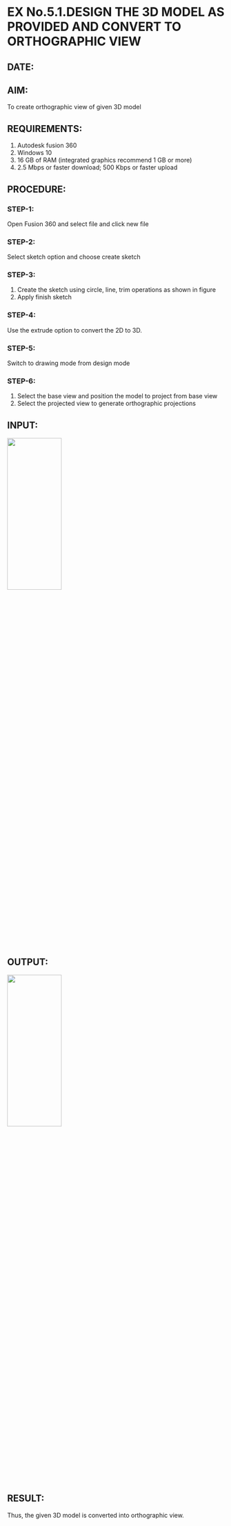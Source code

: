 # EX No.5.1.DESIGN THE 3D MODEL AS PROVIDED AND CONVERT TO ORTHOGRAPHIC VIEW
## DATE:

## AIM: 
To create orthographic view of given 3D model

## REQUIREMENTS: 
1. Autodesk fusion 360
2. Windows 10
3. 16 GB of RAM (integrated graphics recommend 1 GB or more)
4. 2.5 Mbps or faster download; 500 Kbps or faster upload 

## PROCEDURE:

### STEP-1:
Open Fusion 360 and select file and click new file

### STEP-2:
Select sketch option and choose create sketch

### STEP-3: 
1. Create the sketch using circle, line, trim operations as shown in figure
2. Apply finish sketch 

### STEP-4:
 Use the extrude option to convert the 2D to 3D.

### STEP-5:
Switch to drawing mode from design mode 
          
### STEP-6:
1. Select the base view and position the model to project from base view 
2. Select the projected view to generate orthographic projections

## INPUT:
<img height=30% width=50% src="https://user-images.githubusercontent.com/113594316/199408705-ed302b2a-90c3-41c0-9cc4-791a93366e2a.png">

## OUTPUT:
<img height=30% width=50% src="Ex5 1 (1)_page-0001](https://github.com/KRISHNARAJ-D/EX-No.5.1.-DESIGN-THE-3D-MODEL-AS-PROVIDED-AND-CONVERT-TO-ORTHOGRAPHIC-VIEW/assets/119559695/11ba33e4-eda1-48b3-8953-c158e5533d25">


## RESULT:
Thus, the given 3D model is converted into orthographic view.


